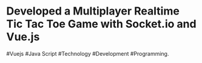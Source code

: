 # Developed a Multiplayer Realtime Tic Tac Toe Game with Socket.io and Vue.js

#Vuejs #Java Script #Technology #Development #Programming.
